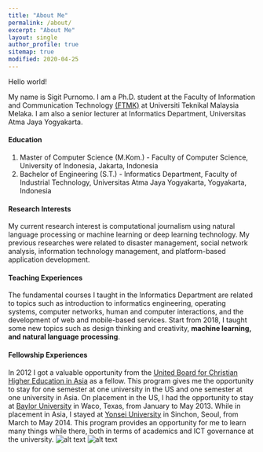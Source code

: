 ```yaml
---
title: "About Me"
permalink: /about/
excerpt: "About Me"
layout: single
author_profile: true
sitemap: true
modified: 2020-04-25
---
```


Hello world!

My name is Sigit Purnomo. I am a Ph.D. student at the Faculty of Information and Communication Technology [(FTMK)](http://ftmk.utem.edu.my/web/) at Universiti Teknikal Malaysia Melaka. I am also a senior lecturer at Informatics Department, Universitas Atma Jaya Yogyakarta. 

#### Education
1. Master of Computer Science (M.Kom.) - Faculty of Computer Science, University of Indonesia, Jakarta, Indonesia
2. Bachelor of Engineering (S.T.) -  Informatics Department, Faculty of Industrial Technology, Universitas Atma Jaya Yogyakarta, Yogyakarta, Indonesia

#### Research Interests
My current research interest is computational journalism using natural language processing or machine learning or deep learning technology. My previous researches were related to disaster management, social network analysis, information technology management, and platform-based application development.

#### Teaching Experiences
The fundamental courses I taught in the Informatics Department are related to topics such as introduction to informatics engineering, operating systems, computer networks, human and computer interactions, and the development of web and mobile-based services. Start from 2018, I taught some new topics such as design thinking and creativity, **machine learning, and natural language processing**.

#### Fellowship Experiences
In 2012 I got a valuable opportunity from the [United Board for Christian Higher Education in Asia](https://unitedboard.org) as a fellow. This program gives me the opportunity to stay for one semester at one university in the US and one semester at one university in Asia. On placement in the US, I had the opportunity to stay at [Baylor University](https://baylor.edu) in Waco, Texas, from January to May 2013. While in placement in Asia, I stayed at [Yonsei University](https://yonsei.ac.kr) in Sinchon, Seoul, from March to May 2014. This program provides an opportunity for me to learn many things while there, both in terms of academics and ICT governance at the university.
![alt text](https://github.com/sigit-purnomo/sigit-purnomo.github.io/upload/master/assets/images/01-slide-content-5-1024x640.png "My first placement at Baylor University")
![alt text](https://github.com/sigit-purnomo/sigit-purnomo.github.io/upload/master/assets/images/01-slide-content-11-1024x640.png "My visit to Yonsei University International Campus in Incheon")
